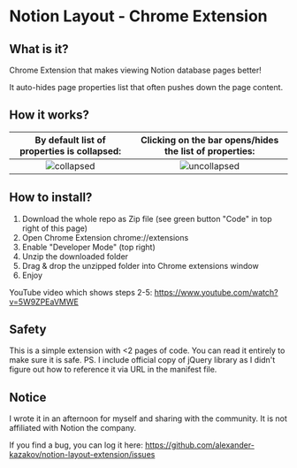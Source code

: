 # Notion Layout - Chrome Extension
## What is it?
Chrome Extension that makes viewing Notion database pages better!

It auto-hides page properties list that often pushes down the page content.

## How it works?
By default list of properties is collapsed:             |  Clicking on the bar opens/hides the list of properties:
:-------------------------:|:-------------------------:
![collapsed](https://github.com/alexander-kazakov/notion-layout-extension/raw/master/images/collapsed.png)  |  ![uncollapsed](https://github.com/alexander-kazakov/notion-layout-extension/raw/master/images/uncollapsed.png)

## How to install?
1. Download the whole repo as Zip file (see green button "Code" in top right of this page)
2. Open Chrome Extension chrome://extensions
3. Enable "Developer Mode" (top right)
4. Unzip the downloaded folder
5. Drag & drop the unzipped folder into Chrome extensions window
6. Enjoy

YouTube video which shows steps 2-5: https://www.youtube.com/watch?v=5W9ZPEaVMWE

## Safety
This is a simple extension with <2 pages of code. You can read it entirely to make sure it is safe. 
PS. I include official copy of jQuery library as I didn't figure out how to reference it via URL in the manifest file.

## Notice
I wrote it in an afternoon for myself and sharing with the community. It is not affiliated with Notion the company.

If you find a bug, you can log it here: https://github.com/alexander-kazakov/notion-layout-extension/issues
